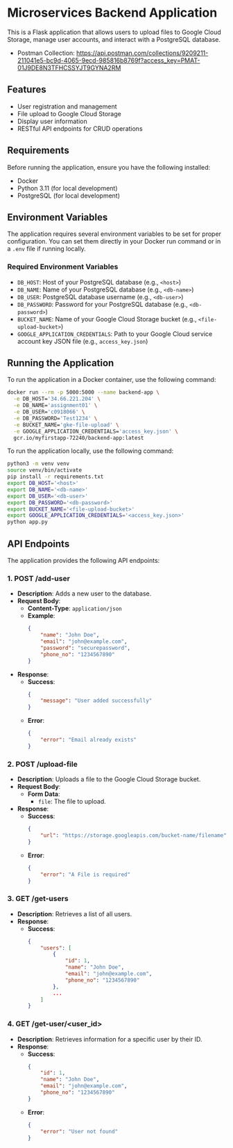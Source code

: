 # Microservices Backend Application

This is a Flask application that allows users to upload files to Google Cloud Storage, manage user accounts, and interact with a PostgreSQL database.

- Postman Collection: https://api.postman.com/collections/9209211-211041e5-bc9d-4065-9ecd-985816b8769f?access_key=PMAT-01J9DE8N3TFHCSSYJT9GYNA2RM

## Features

- User registration and management
- File upload to Google Cloud Storage
- Display user information
- RESTful API endpoints for CRUD operations

## Requirements

Before running the application, ensure you have the following installed:

- Docker
- Python 3.11 (for local development)
- PostgreSQL (for local development)

## Environment Variables

The application requires several environment variables to be set for proper configuration. You can set them directly in your Docker run command or in a `.env` file if running locally.

### Required Environment Variables

- `DB_HOST`: Host of your PostgreSQL database (e.g., `<host>`)
- `DB_NAME`: Name of your PostgreSQL database (e.g., `<db-name>`)
- `DB_USER`: PostgreSQL database username (e.g., `<db-user>`)
- `DB_PASSWORD`: Password for your PostgreSQL database (e.g., `<db-password>`)
- `BUCKET_NAME`: Name of your Google Cloud Storage bucket (e.g., `<file-upload-bucket>`)
- `GOOGLE_APPLICATION_CREDENTIALS`: Path to your Google Cloud service account key JSON file (e.g., `access_key.json`)

## Running the Application

To run the application in a Docker container, use the following command:

```bash
docker run --rm -p 5000:5000 --name backend-app \
  -e DB_HOST='34.66.221.204' \
  -e DB_NAME='assignment01' \
  -e DB_USER='c0918066' \
  -e DB_PASSWORD='Test1234' \
  -e BUCKET_NAME='gke-file-upload' \
  -e GOOGLE_APPLICATION_CREDENTIALS='access_key.json' \
  gcr.io/myfirstapp-72240/backend-app:latest
```

To run the application locally, use the following command:

```bash
python3 -m venv venv
source venv/bin/activate
pip install -r requirements.txt
export DB_HOST='<host>'
export DB_NAME='<db-name>'
export DB_USER='<db-user>'
export DB_PASSWORD='<db-password>'
export BUCKET_NAME='<file-upload-bucket>'
export GOOGLE_APPLICATION_CREDENTIALS='<access_key.json>'
python app.py
```

## API Endpoints

The application provides the following API endpoints:

### 1. **POST /add-user**

- **Description**: Adds a new user to the database.
- **Request Body**:
    - **Content-Type**: `application/json`
    - **Example**:
      ```json
      {
          "name": "John Doe",
          "email": "john@example.com",
          "password": "securepassword",
          "phone_no": "1234567890"
      }
      ```
- **Response**:
    - **Success**:
      ```json
      {
          "message": "User added successfully"
      }
      ```
    - **Error**:
      ```json
      {
          "error": "Email already exists"
      }
      ```

### 2. **POST /upload-file**

- **Description**: Uploads a file to the Google Cloud Storage bucket.
- **Request Body**:
    - **Form Data**:
        - `file`: The file to upload.
- **Response**:
    - **Success**:
      ```json
      {
          "url": "https://storage.googleapis.com/bucket-name/filename"
      }
      ```
    - **Error**:
      ```json
      {
          "error": "A File is required"
      }
      ```

### 3. **GET /get-users**

- **Description**: Retrieves a list of all users.
- **Response**:
    - **Success**:
      ```json
      {
          "users": [
              {
                  "id": 1,
                  "name": "John Doe",
                  "email": "john@example.com",
                  "phone_no": "1234567890"
              },
              ...
          ]
      }
      ```

### 4. **GET /get-user/<user_id>**

- **Description**: Retrieves information for a specific user by their ID.
- **Response**:
    - **Success**:
      ```json
      {
          "id": 1,
          "name": "John Doe",
          "email": "john@example.com",
          "phone_no": "1234567890"
      }
      ```
    - **Error**:
      ```json
      {
          "error": "User not found"
      }
      ```

